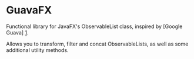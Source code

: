 GuavaFX
=======

Functional library for JavaFX's ObservableList class, inspired by [Google Guava] [1].

Allows you to transform, filter and concat ObservableLists, as well as some additional utility methods.

[1]: https://code.google.com/p/guava-libraries/        "Google Guava"

